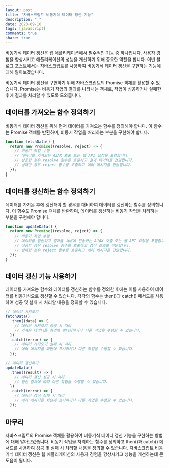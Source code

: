 ```yaml
---
layout: post
title: "자바스크립트 비동기식 데이터 갱신 기능"
description: " "
date: 2023-09-10
tags: [javascript]
comments: true
share: true
---
```


비동기식 데이터 갱신은 웹 애플리케이션에서 필수적인 기능 중 하나입니다. 사용자 경험을 향상시키고 애플리케이션의 성능을 개선하기 위해 중요한 역할을 합니다. 이번 블로그 포스트에서는 자바스크립트를 사용하여 비동기식 데이터 갱신을 구현하는 기능에 대해 알아보겠습니다.

비동기식 데이터 갱신을 구현하기 위해 자바스크립트의 Promise 객체를 활용할 수 있습니다. Promise는 비동기 작업의 결과를 나타내는 객체로, 작업이 성공하거나 실패한 후에 결과를 처리할 수 있도록 도와줍니다.

## 데이터를 가져오는 함수 정의하기
비동기식 데이터 갱신을 위해 먼저 데이터를 가져오는 함수를 정의해야 합니다. 이 함수는 Promise 객체를 반환하며, 비동기 작업을 처리하는 부분을 구현해야 합니다.

```javascript
function fetchData() {
  return new Promise((resolve, reject) => {
    // 비동기 작업 수행
    // 데이터를 가져오는 AJAX 호출 또는 웹 API 요청을 포함합니다.
    // 성공한 경우 resolve 함수를 호출하고 결과 데이터를 전달합니다.
    // 실패한 경우 reject 함수를 호출하고 에러 메시지를 전달합니다.
  });
}
```

## 데이터를 갱신하는 함수 정의하기
데이터를 가져온 후에 갱신해야 할 경우를 대비하여 데이터를 갱신하는 함수를 정의합니다. 이 함수도 Promise 객체를 반환하며, 데이터를 갱신하는 비동기 작업을 처리하는 부분을 구현해야 합니다.

```javascript
function updateData() {
  return new Promise((resolve, reject) => {
    // 비동기 작업 수행
    // 데이터를 갱신하고 결과를 서버에 전송하는 AJAX 호출 또는 웹 API 요청을 포함합니다.
    // 성공한 경우 resolve 함수를 호출하고 갱신 결과를 전달합니다.
    // 실패한 경우 reject 함수를 호출하고 에러 메시지를 전달합니다.
  });
}
```

## 데이터 갱신 기능 사용하기
데이터를 가져오는 함수와 데이터를 갱신하는 함수를 정의한 후에는 이를 사용하여 데이터를 비동기식으로 갱신할 수 있습니다. 각각의 함수는 then()과 catch() 메서드를 사용하여 성공 및 실패 시 처리할 내용을 정의할 수 있습니다.

```javascript
// 데이터 가져오기
fetchData()
  .then((data) => {
    // 데이터 가져오기 성공 시 처리
    // 가져온 데이터를 화면에 렌더링하거나 다른 작업을 수행할 수 있습니다.
  })
  .catch((error) => {
    // 데이터 가져오기 실패 시 처리
    // 에러 메시지를 화면에 표시하거나 다른 작업을 수행할 수 있습니다.
  });

// 데이터 갱신하기
updateData()
  .then((result) => {
    // 데이터 갱신 성공 시 처리
    // 갱신 결과에 따라 다른 작업을 수행할 수 있습니다.
  })
  .catch((error) => {
    // 데이터 갱신 실패 시 처리
    // 에러 메시지를 화면에 표시하거나 다른 작업을 수행할 수 있습니다.
  });
```

## 마무리
자바스크립트의 Promise 객체를 활용하여 비동기식 데이터 갱신 기능을 구현하는 방법에 대해 알아보았습니다. 비동기 작업을 처리하는 함수를 정의하고 then()과 catch() 메서드를 사용하여 성공 및 실패 시 처리할 내용을 정의할 수 있습니다. 자바스크립트 비동기식 데이터 갱신은 웹 애플리케이션의 사용자 경험을 향상시키고 성능을 개선하는데 큰 도움이 됩니다.